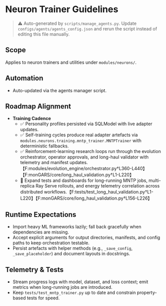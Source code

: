 # Neuron Trainer Guidelines

> ⚠️ Auto-generated by `scripts/manage_agents.py`. Update `configs/agents/agents_config.json` and rerun the script instead of editing this file manually.

## Scope

Applies to neuron trainers and utilities under `modules/neurons/`.

## Automation

- Auto-updated via the agents manager script.

## Roadmap Alignment

- **Training Cadence**
  - ✅ Personality profiles persisted via SQLModel with live adapter updates.
  - ✅ Self-training cycles produce real adapter artefacts via `modules.neurons.training.mntp_trainer.MNTPTrainer` with deterministic fallbacks.
  - ✅ Reinforcement-learning research loops run through the evolution orchestrator, operator approvals, and long-haul validator with telemetry and manifest updates.【F:modules/evolution_engine/orchestrator.py†L360-L440】【F:monGARS/core/long_haul_validation.py†L1-L220】
  - 🔄 Expand tests and dashboards for long-running MNTP jobs, multi-replica Ray Serve rollouts, and energy telemetry correlation across distributed workflows.【F:tests/test_long_haul_validation.py†L1-L220】【F:monGARS/core/long_haul_validation.py†L156-L226】

## Runtime Expectations

- Import heavy ML frameworks lazily; fall back gracefully when dependencies are missing.
- Accept explicit arguments for output directories, manifests, and config paths to keep orchestration
    testable.
- Persist artefacts with helper methods (e.g., `_save_config`, `_save_placeholder`) and document
    layouts in docstrings.

## Telemetry & Tests

- Stream progress logs with model, dataset, and loss context; emit metrics when long-running jobs are
    introduced.
- Keep `tests/test_mntp_trainer.py` up to date and constrain property-based tests for speed.
